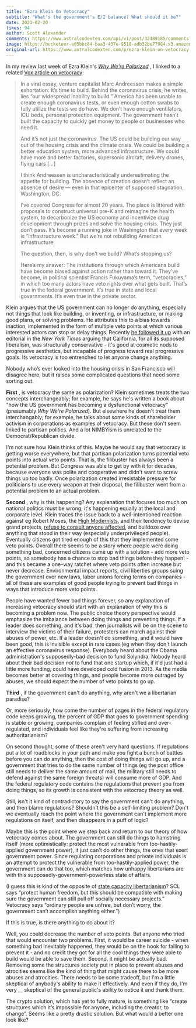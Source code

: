 ```yaml
---
title: "Ezra Klein On Vetocracy"
subtitle: "What's the government's E/I balance? What should it be?"
date: 2021-02-20
likes: 94
author: Scott Alexander
comments: https://www.astralcodexten.com/api/v1/post/32489185/comments?&all_comments=true
image: https://bucketeer-e05bbc84-baa3-437e-9518-adb32be77984.s3.amazonaws.com/public/images/b12f4a19-908f-4652-ba99-fa1c980da2f6_928x483.jpeg
original-url: https://www.astralcodexten.com/p/ezra-klein-on-vetocracy
---
```

In my review last week of Ezra Klein's _[Why We're Polarized](https://astralcodexten.substack.com/p/book-review-why-were-polarized)_ , I linked to a related [Vox article on vetocracy](https://www.vox.com/2020/4/22/21228469/marc-andreessen-build-government-coronavirus):

> In a viral essay, venture capitalist Marc Andreessen makes a simple exhortation: It’s time to build. Behind the coronavirus crisis, he writes, lies “our widespread inability to build.” America has been unable to create enough coronavirus tests, or even enough cotton swabs to fully utilize the tests we do have. We don’t have enough ventilators, ICU beds, personal protection equipment. The government hasn’t built the capacity to quickly get money to people or businesses who need it.
> 
> And it’s not just the coronavirus. The US could be building our way out of the housing crisis and the climate crisis. We could be building a better education system, more advanced infrastructure. We could have more and better factories, supersonic aircraft, delivery drones, flying cars [...]
> 
> I think Andreessen is uncharacteristically underestimating the appetite for building. The absence of creation doesn’t reflect an absence of desire — even in that epicenter of supposed stagnation, Washington, DC.
> 
> I’ve covered Congress for almost 20 years. The place is littered with proposals to construct universal pre-K and reimagine the health system, to decarbonize the US economy and incentivize drug development through prizes and solve the housing crisis. They just don’t pass. It’s become a running joke in Washington that every week is “infrastructure week.” But we’re not rebuilding American infrastructure. 
> 
> The question, then, is why don’t we build? What’s stopping us?
> 
> Here’s my answer: The institutions through which Americans build have become biased against action rather than toward it. They’ve become, in political scientist Francis Fukuyama’s term, “vetocracies,” in which too many actors have veto rights over what gets built. That’s true in the federal government. It’s true in state and local governments. It’s even true in the private sector.

Klein argues that the US government can no longer do anything, especially not things that look like building, or inventing, or infrastructure, or making good plans, or solving problems. He attributes this to a bias towards inaction, implemented in the form of multiple veto points at which various interested actors can stop or delay things. Recently [he followed it up](https://www.nytimes.com/2021/02/11/opinion/california-san-francisco-schools.html) with an editorial in the _New York Times_ arguing that California, for all its supposed liberalism, was structurally conservative - it's good at cosmetic nods to progressive aesthetics, but incapable of progress toward real progressive goals. Its vetocracy is too entrenched to let anyone change anything.

Nobody who’s ever looked into the housing crisis in San Francisco will disagree here, but it raises some complicated questions that need some sorting out.

**First** , is vetocracy the same as polarization? Klein sometimes treats the two concepts interchangeably; for example, he says he's written a book about "how the US government has becoming a dysfunctional vetocracy" (presumably _Why We're Polarized_). But elsewhere he doesn't treat them interchangably; for example, he talks about some kinds of shareholder activism in corporations as examples of vetocracy. But these don't seem linked to partisan politics. And a lot NIMBYism is unrelated to the Democrat/Republican divide. 

I'm not sure how Klein thinks of this. Maybe he would say that vetocracy is getting worse everywhere, but that partisan polarization turns potential veto points into actual veto points. That is, the filibuster has always been a potential problem. But Congress was able to get by with it for decades, because everyone was polite and cooperative and didn't want to screw things up too badly. Once polarization created irresistable pressure for politicians to use every weapon at their disposal, the filibuster went from a potential problem to an actual problem. 

**Second** , why is this happening? Any explanation that focuses too much on national politics must be wrong; it's happening equally at the local and corporate level. Klein traces the issue back to a well-intentioned reaction against eg Robert Moses, the [High Modernists](https://slatestarcodex.com/2017/03/16/book-review-seeing-like-a-state/), and their tendency to devise grand projects, [refuse to consult anyone affected](https://astralcodexten.substack.com/p/contra-weyl-on-technocracy), and bulldoze over anything that stood in their way (especially underprivileged people). Eventually citizens got tired enough of this that they implemented some veto points. Overall there seems to be a story where people were doing something bad, concerned citizens came up with a solution - add more veto points, so somebody has a chance to stop bad things before they happen! - and this became a one-way ratchet where veto points often increase but never decrease. Environmental impact reports, civil liberties groups suing the government over new laws, labor unions forcing terms on companies - all of these are examples of good people trying to prevent bad things in ways that introduce more veto points.

People have wanted fewer bad things forever, so any explanation of increasing vetocracy should start with an explanation of why this is becoming a problem now. The public choice theory perspective would emphasize the imbalance between doing things and preventing things. If a leader does something, and it's bad, then journalists will be on the scene to interview the victims of their failure, protesters can march against their abuses of power, etc. If a leader doesn't do something, and it would have been good, this is invisible except in rare cases (eg when they don't launch an effective coronavirus response). Everybody heard about the Obama administration's supposedly-bad decision to fund Solyndra. Nobody heard about their bad decision _not_ to fund that one startup which, if it'd just had a little more funding, could have developed cold fusion in 2013. As the media becomes better at covering things, and people become more outraged by abuses, we should expect the number of veto points to go up. 

**Third** , if the government can't do anything, why aren't we a libertarian paradise?

Or, more seriously, how come the number of pages in the federal regulatory code keeps growing, the percent of GDP that goes to government spending is stable or growing, companies complain of feeling stifled and over-regulated, and individuals feel like they're suffering from increasing authoritarianism?

On second thought, some of these aren't very hard questions. If regulations put a lot of roadblocks in your path and make you fight a bunch of battles before you can do anything, then the cost of doing things will go up, and a government that tries to do the same number of things (eg the post office still needs to deliver the same amount of mail, the military still needs to defend against the same foreign threats) will consume more of GDP. And the federal regulatory code contains the regulations that prevent you from doing things, so its growth is consistent with the vetocracy theory as well.

Still, isn't it kind of contradictory to say the government can't do anything, and then blame regulations? Shouldn't this be a self-limiting problem? Don't we eventually reach the point where the government can't implement more regulations on itself, and then disappears in a puff of logic?

Maybe this is the point where we step back and return to our theory of how vetocracy comes about. The government can still do things to hamstring itself (more optimistically: protect the most vulnerable from too-hastily-applied government power), it just can't do other things, the ones that exert government power. Since regulating corporations and private individuals is an attempt to protect the vulnerable from too-hastily-applied power, the government can do that too, which matches how unhappy libertarians are with this supposedly-government-powerless state of affairs.

(I guess this is kind of the opposite of [state capacity libertarianism](https://marginalrevolution.com/marginalrevolution/2020/01/what-libertarianism-has-become-and-will-become-state-capacity-libertarianism.html)? SCL says “protect human freedom, but this should be compatible with making sure the government can still pull off socially necessary projects.” Vetocracy says “ordinary people are unfree, but don’t worry, the government can’t accomplish anything either.”)

If this is true, is there anything to do about it?

Well, you could decrease the number of veto points. But anyone who tried that would encounter two problems. First, it would be career suicide - when something bad inevitably happened, they would be on the hook for failing to prevent it - and no credit they got for all the cool things they were able to build would be able to save them. Second, it might be actually bad. Removing some the structures society put in place to prevent abuses and atrocities seems like the kind of thing that might cause there to be more abuses and atrocities. There needs to be some tradeoff, but I'm a little skeptical of anybody's ability to make it effectively. And even if they do, I'm very __ skeptical of the general public's ability to notice it and thank them.

The crypto solution, which has yet to fully mature, is something like “create structures which it’s impossible for anyone, including the creator, to change”. Seems like a pretty drastic solution. But what would a better one look like?
